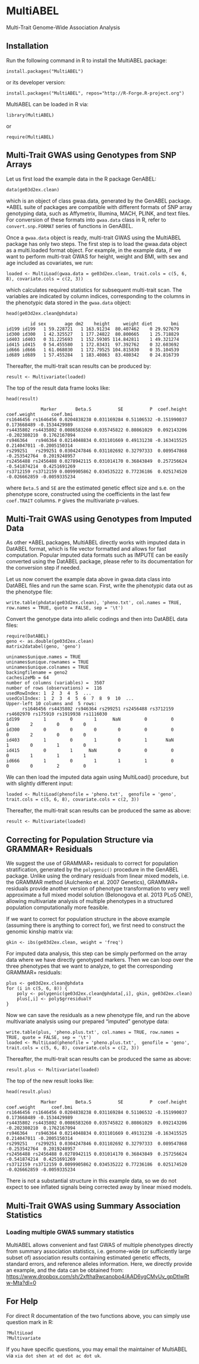 # MultiABEL
Multi-Trait Genome-Wide Association Analysis

## Installation
Run the following command in R to install the MultiABEL package:
```
install.packages("MultiABEL")
```
or its developer version:
```
install.packages("MultiABEL", repos="http://R-Forge.R-project.org")
```

MultiABEL can be loaded in R via:
```
library(MultiABEL)
```
or 
```
require(MultiABEL)
```

## Multi-Trait GWAS using Genotypes from SNP Arrays 
Let us first load the example data in the R package GenABEL:
```
data(ge03d2ex.clean)
```
which is an object of class gwaa.data, generated by the GenABEL package. \*ABEL suite of packages are compatible with different formats of SNP array genotyping data, such as Affymetrix, Illumina, MACH, PLINK, and text files. For conversion of these formats into ```gwaa.data``` class in R, refer to ```convert.snp.FORMAT``` series of functions in GenABEL.

Once a ```gwaa.data``` object is ready, multi-trait GWAS using the MultiABEL package has only two steps. The first step is to load the gwaa.data object as a multi.loaded format object. For example, in the example data, if we want to perform multi-trait GWAS for height, weight and BMI, with sex and age included as covariates, we run:
```
loaded <- MultiLoad(gwaa.data = ge03d2ex.clean, trait.cols = c(5, 6, 8), covariate.cols = c(2, 3))
```
which calculates required statistics for subsequent multi-trait scan. The variables are indicated by column indices, corresponding to the columns in the phenotypic data stored in the ```gwaa.data``` object:
```
head(ge03d2ex.clean@phdata)
```
```
         id sex       age dm2    height     weight diet       bmi
id199 id199   1 59.228721   1 163.91234  80.407462    0 29.927679
id300 id300   1 42.325527   1 177.24822  80.800665    1 25.718829
id403 id403   0 31.225693   1 152.59305 114.842811    1 49.321274
id415 id415   0 54.455580   1 172.83431  97.392762    0 32.603692
id666 id666   1 61.068030   1 172.79525 104.815830    0 35.104539
id689 id689   1 57.455284   1 183.40863  83.480342    0 24.816739
```
Thereafter, the multi-trait scan results can be produced by:
```
result <- Multivariate(loaded)
```
The top of the result data frame looks like:
```
head(result)
```
```
             Marker       Beta.S          SE          P  coef.height  coef.weight      coef.bmi
rs1646456 rs1646456 0.0204838238 0.031169284 0.51106532 -0.151990037  0.173668489 -0.1534429989
rs4435802 rs4435802 0.0086583260 0.035745822 0.80861029  0.092143206 -0.202380210  0.1762167094
rs946364   rs946364 0.0214048834 0.031101669 0.49131238 -0.163415525  0.214047011 -0.2005150314
rs299251   rs299251 0.0304247846 0.031102692 0.32797333  0.089547868 -0.253542764  0.2019248957
rs2456488 rs2456488 0.0278942115 0.031014170 0.36843849  0.257256624 -0.541874214  0.4251691269
rs3712159 rs3712159 0.0099905862 0.034535222 0.77236186  0.025174520 -0.026662859 -0.0059335234
```
where ```Beta.S``` and ```SE``` are the estimated genetic effect size and s.e. on the phenotype score, constructed using the coefficients in the last few ```coef.TRAIT``` columns. ```P``` gives the multivariate p-values.

## Multi-Trait GWAS using Genotypes from Imputed Data 
As other \*ABEL packages, MultiABEL directly works with imputed data in DatABEL format, which is file vector formatted and allows for fast computation. Popular imputed data formats such as IMPUTE can be easily converted using the DatABEL package, please refer to its documentation for the conversion step if needed.

Let us now convert the example data above in gwaa.data class into DatABEL files and run the same scan. First, write the phenotypic data out as the phenotype file:
```
write.table(phdata(ge03d2ex.clean), 'pheno.txt', col.names = TRUE, row.names = TRUE, quote = FALSE, sep = '\t')
```
Convert the genotype data into allelic codings and then into DatABEL data files:
```
require(DatABEL)
geno <- as.double(ge03d2ex.clean)
matrix2databel(geno, 'geno')
```
```
uninames$unique.names = TRUE
uninames$unique.rownames = TRUE
uninames$unique.colnames = TRUE
backingfilename = geno2
cachesizeMb = 64
number of columns (variables) =  3507
number of rows (observations) =  116
usedRowIndex: 1  2  3  4  5  ...
usedColIndex: 1  2  3  4  5  6  7  8  9  10  ...
Upper-left 10 columns and  5 rows:
      rs1646456 rs4435802 rs946364 rs299251 rs2456488 rs3712159 rs4602970 rs175910 rs1919938 rs1116030
id199         1         0        1      NaN         0         0         0        2         0         0
id300         0         0        0        0         0         0         0        2         0         0
id403         1         0        1        0         1       NaN         1        0         1         0
id415         0         1      NaN        0         0         0         0        1         1         1
id666         1         0        1        1         1         0         0        0         2         0
```
We can then load the imputed data again using MultiLoad() procedure, but with slightly different input:
```
loaded <- MultiLoad(phenofile = 'pheno.txt',  genofile = 'geno', trait.cols = c(5, 6, 8), covariate.cols = c(2, 3))
```
Thereafter, the multi-trait scan results can be produced the same as above:
```
result <- Multivariate(loaded)
```

## Correcting for Population Structure via GRAMMAR+ Residuals 
We suggest the use of GRAMMAR+ residuals to correct for population stratification, generated by the ```polygenic()``` procedure in the GenABEL package. Unlike using the ordinary residuals from linear mixed models, i.e. the GRAMMAR method (Aulchenko et al. 2007 Genetics), GRAMMAR+ residuals provide another version of phenotype transformation to very well approximate a full mixed model solution (Belonogova et al. 2013 PLoS ONE), allowing multivariate analysis of multiple phenotypes in a structured population computationally more feasible. 

If we want to correct for population structure in the above example (assuming there is anything to correct for), we first need to construct the genomic kinship matrix via:
```
gkin <- ibs(ge03d2ex.clean, weight = 'freq')
```
For imputed data analysis, this step can be simply performed on the array data where we have directly genotyped markers. Then we can loop over the three phenotypes that we want to analyze, to get the corresponding GRAMMAR+ residuals:
```
plus <- ge03d2ex.clean@phdata
for (i in c(5, 6, 8)) {
	poly <- polygenic(ge03d2ex.clean@phdata[,i], gkin, ge03d2ex.clean)
	plus[,i] <- poly$grresidualY
}
```
Now we can save the residuals as a new phenotype file, and run the above multivariate analysis using our prepared “imputed” genotype data:
```
write.table(plus, 'pheno.plus.txt', col.names = TRUE, row.names = TRUE, quote = FALSE, sep = '\t')
loaded <- MultiLoad(phenofile = 'pheno.plus.txt',  genofile = 'geno', trait.cols = c(5, 6, 8), covariate.cols = c(2, 3))
```
Thereafter, the multi-trait scan results can be produced the same as above:
```
result.plus <- Multivariate(loaded)
```
The top of the new result looks like:
```
head(result.plus)
```
```
             Marker       Beta.S          SE          P  coef.height  coef.weight      coef.bmi
rs1646456 rs1646456 0.0204838238 0.031169284 0.51106532 -0.151990037  0.173668489 -0.1534429989
rs4435802 rs4435802 0.0086583260 0.035745822 0.80861029  0.092143206 -0.202380210  0.1762167094
rs946364   rs946364 0.0214048834 0.031101669 0.49131238 -0.163415525  0.214047011 -0.2005150314
rs299251   rs299251 0.0304247846 0.031102692 0.32797333  0.089547868 -0.253542764  0.2019248957
rs2456488 rs2456488 0.0278942115 0.031014170 0.36843849  0.257256624 -0.541874214  0.4251691269
rs3712159 rs3712159 0.0099905862 0.034535222 0.77236186  0.025174520 -0.026662859 -0.0059335234
```
There is not a substantial structure in this example data, so we do not expect to see inflated signals being corrected away by linear mixed models. 

## Multi-Trait GWAS using Summary Association Statistics

### Loading multiple GWAS summary statistics

MultiABEL allows convenient and fast GWAS of multiple phenotypes directly from summary association statistics, i.e. genome-wide (or sufficiently large subset of) association results containing estimated genetic effects, standard errors, and reference alleles information. Here, we directly provide an example, and the data can be obtained from: <https://www.dropbox.com/sh/2xftha9wcanobo4/AAD6ygCMyUv_gpDtIwRtw-Mta?dl=0>


## For Help 
For direct R documentation of the two functions above, you can simply use question mark in R:
```
?MultiLoad
?Multivariate
```
If you have specific questions, you may email the maintainer of MultiABEL via ```xia dot shen at ed dot ac dot uk```.


